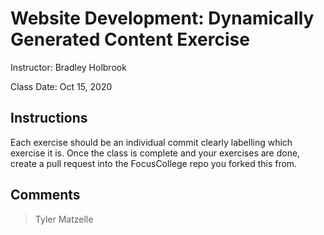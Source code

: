 # Website Development: Dynamically Generated Content Exercise
Instructor: Bradley Holbrook

Class Date: Oct 15, 2020

## Instructions

Each exercise should be an individual commit clearly labelling which exercise it is. Once the class is complete and your exercises are done, create a pull request into the FocusCollege repo you forked this from.

## Comments

> Tyler Matzelle